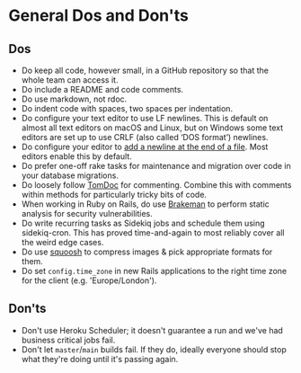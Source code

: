 # General Dos and Don'ts

## Dos
- Do keep all code, however small, in a GitHub repository so that the whole team
  can access it.
- Do include a README and code comments.
- Do use markdown, not rdoc.
- Do indent code with spaces, two spaces per indentation.
- Do configure your text editor to use LF newlines. This is default on almost
  all text editors on macOS and Linux, but on Windows some text editors are set
  up to use CRLF (also called ‘DOS format’) newlines.
- Do configure your editor to [add a newline at the end of a file][newline].
  Most editors enable this by default.
- Do prefer one-off rake tasks for maintenance and migration over code in your
  database migrations.
- Do loosely follow [TomDoc](http://tomdoc.org/) for commenting. Combine this
  with comments within methods for particularly tricky bits of code.
- When working in Ruby on Rails, do use
  [Brakeman](https://github.com/presidentbeef/brakeman) to perform static
  analysis for security vulnerabilities.
- Do write recurring tasks as Sidekiq jobs and schedule them using sidekiq-cron.
  This has proved time-and-again to most reliably cover all the weird edge
  cases.
- Do use [squoosh](https://squoosh.app/) to compress images & pick appropriate
  formats for them.
- Do set `config.time_zone` in new Rails applications to the right time zone
  for the client (e.g. 'Europe/London').
  
## Don'ts
- Don't use Heroku Scheduler; it doesn't guarantee a run and we've had business
  critical jobs fail.
- Don't let `master`/`main` builds fail. If they do, ideally everyone should
  stop what they're doing until it's passing again.
  
[newline]: https://thoughtbot.com/blog/no-newline-at-end-of-file
